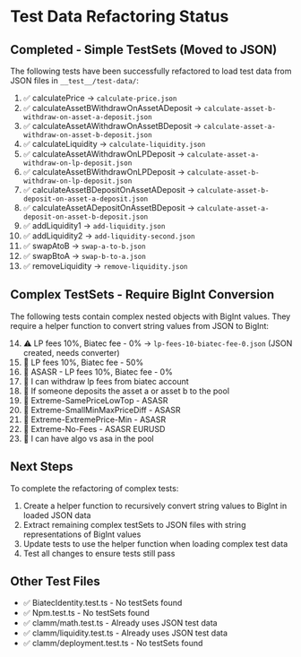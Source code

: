 # Test Data Refactoring Status

## Completed - Simple TestSets (Moved to JSON)

The following tests have been successfully refactored to load test data from JSON files in `__test__/test-data/`:

1. ✅ calculatePrice → `calculate-price.json`
2. ✅ calculateAssetBWithdrawOnAssetADeposit → `calculate-asset-b-withdraw-on-asset-a-deposit.json`
3. ✅ calculateAssetAWithdrawOnAssetBDeposit → `calculate-asset-a-withdraw-on-asset-b-deposit.json`
4. ✅ calculateLiquidity → `calculate-liquidity.json`
5. ✅ calculateAssetAWithdrawOnLPDeposit → `calculate-asset-a-withdraw-on-lp-deposit.json`
6. ✅ calculateAssetBWithdrawOnLPDeposit → `calculate-asset-b-withdraw-on-lp-deposit.json`
7. ✅ calculateAssetBDepositOnAssetADeposit → `calculate-asset-b-deposit-on-asset-a-deposit.json`
8. ✅ calculateAssetADepositOnAssetBDeposit → `calculate-asset-a-deposit-on-asset-b-deposit.json`
9. ✅ addLiquidity1 → `add-liquidity.json`
10. ✅ addLiquidity2 → `add-liquidity-second.json`
11. ✅ swapAtoB → `swap-a-to-b.json`
12. ✅ swapBtoA → `swap-b-to-a.json`
13. ✅ removeLiquidity → `remove-liquidity.json`

## Complex TestSets - Require BigInt Conversion

The following tests contain complex nested objects with BigInt values. They require a helper function to convert string values from JSON to BigInt:

14. ⚠️ LP fees 10%, Biatec fee - 0% → `lp-fees-10-biatec-fee-0.json` (JSON created, needs converter)
15. 🔲 LP fees 10%, Biatec fee - 50%
16. 🔲 ASASR - LP fees 10%, Biatec fee - 0%
17. 🔲 I can withdraw lp fees from biatec account
18. 🔲 If someone deposits the asset a or asset b to the pool
19. 🔲 Extreme-SamePriceLowTop - ASASR
20. 🔲 Extreme-SmallMinMaxPriceDiff - ASASR
21. 🔲 Extreme-ExtremePrice-Min - ASASR
22. 🔲 Extreme-No-Fees - ASASR EURUSD
23. 🔲 I can have algo vs asa in the pool

## Next Steps

To complete the refactoring of complex tests:

1. Create a helper function to recursively convert string values to BigInt in loaded JSON data
2. Extract remaining complex testSets to JSON files with string representations of BigInt values
3. Update tests to use the helper function when loading complex test data
4. Test all changes to ensure tests still pass

## Other Test Files

- ✅ BiatecIdentity.test.ts - No testSets found
- ✅ Npm.test.ts - No testSets found
- ✅ clamm/math.test.ts - Already uses JSON test data
- ✅ clamm/liquidity.test.ts - Already uses JSON test data
- ✅ clamm/deployment.test.ts - No testSets found
